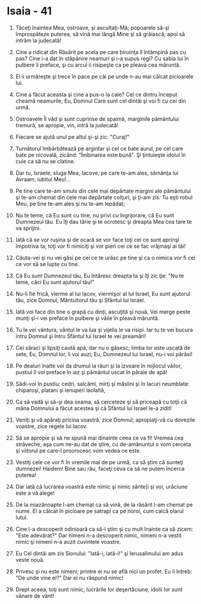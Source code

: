 # Isaia - 41

1. Tăceţi înaintea Mea, ostroave, şi ascultaţi-Mă; popoarele să-şi împrospăteze puterea, să vină mai lângă Mine şi să grăiască; apoi să intrăm la judecată!

2. Cine a ridicat din Răsărit pe acela pe care biruinţa îl întâmpină pas cu pas? Cine i-a dat în stăpânire neamuri şi i-a supus regi? Cu sabia lui în pulbere îi preface, şi cu arcul ii risipeşte ca pe pleava cea măruntă.

3. El ii urmăreşte şi trece în pace pe căi pe unde n-au mai călcat picioarele lui.

4. Cine a făcut aceasta şi cine a pus-o la cale? Cel ce dintru început cheamă neamurile; Eu, Domnul Care sunt cel dintâi şi voi fi cu cei din urmă.

5. Ostroavele Îl văd şi sunt cuprinse de spaimă, marginile pământului tremură, se apropie, vin, intră la judecată!

6. Fiecare se ajută unul pe altul şi-şi zic: "Curaj!"

7. Turnătorul îmbărbătează pe argintar şi cel ce bate aurul, pe cel care bate pe nicovală, zicând: "Îmbinarea este bună". Şi ţintuieşte idolul în cuie ca să nu se clatine.

8. Dar tu, Israele, sluga Mea, Iacove, pe care te-am ales, sămânţa lui Avraam, iubitul Meu!...

9. Pe tine care te-am smuls din cele mai depărtate margini ale pământului şi te-am chemat din cele mai depărtate colţuri, şi ţi-am zis: Tu eşti robul Meu, pe tine te-am ales şi nu te-am lepădat;

10. Nu te teme, că Eu sunt cu tine, nu privi cu îngrijorare, că Eu sunt Dumnezeul tău. Eu îţi dau tărie şi te ocrotesc şi dreapta Mea cea tare te va sprijini.

11. Iată că se vor ruşina şi de ocară se vor face toţi cei ce sunt aprinşi împotriva ta; toţi vor fi nimiciţi şi vor pieri cei ce se fac vrăjmaşi ai tăi!

12. Căuta-vei şi nu vei găsi pe cei ce te urăsc pe tine şi ca o nimica vor fi cei ce vor să se lupte cu tine.

13. Că Eu sunt Dumnezeul tău, Eu întăresc dreapta ta şi îţi zic ţie: "Nu te teme, căci Eu sunt ajutorul tău!"

14. Nu-îi fie frică, vierme al lui Iacov, viermişor al lui Israel, Eu sunt ajutorul tău, zice Domnul, Mântuitorul tău şi Sfântul lui Israel.

15. Iată voi face din tine o grapă cu dinţi, ascuţită şi nouă. Vei merge peste munţi şi-i vei preface în pulbere şi văile în pleavă măruntă.

16. Tu le vei vântura, vântul le va lua şi vijelia le va risipi. Iar tu te vei bucura întru Domnul şi întru Sfântul lui Israel te vei preamări!

17. Cei săraci şi lipsiţi caută apă, dar nu o găsesc; limba lor este uscată de sete, Eu, Domnul lor, îi voi auzi; Eu, Dumnezeul lui Israel, nu-i voi părăsi!

18. Pe dealuri înalte voi da drumul la râuri şi la izvoare în mijlocul văilor, pustiul îl voi preface în iaz şi pământul uscat în pâraie de apă!

19. Sădi-voi în pustiu: cedri, salcâmi, mirţi şi măslini şi în lacuri neumblate: chiparoşi, platani şi ienuperi laolaltă,

20. Ca să vadă şi să-şi dea seama, să cerceteze şi să priceapă cu toţii că mâna Domnului a făcut acestea şi că Sfântul lui Israel le-a zidit!

21. Veniţi şi vă apăraţi pricina voastră, zice Domnul; apropiaţi-vă cu dovezile voastre, zice regele lui Iacov.

22. Să se apropie şi să ne spună mai dinainte ceea ce va fi! Vremea cea străveche, aşa cum ne-au dat de ştire, cu de-amănuntul o vom cerceta şi viitorul pe care-l proorocesc vom vedea ce este.

23. Vestiţi cele ce vor fi în vremile mai de pe urmă, ca să ştim că sunteţi dumnezei! Haidem! Bine sau rău, faceţi ceva ca să ne putem încerca puterea!

24. Dar iată că lucrarea voastră este nimic şi nimic sânte]i şi voi, urâciune este a vă alege!

25. De la miazănoapte l-am chemat ca să vină, de la răsărit l-am chemat pe nume. El a călcat în picioare pe satrapi ca pe noroi, cum calcă olarul lutul.

26. Cine l-a descoperit odinioară ca să-l ştim şi cu mult înainte ca să zicem: "Este adevărat?" Dar nimeni n-a descoperit nimic, nimeni n-a vestit nimic şi nimeni n-a auzit cuvintele voastre.

27. Eu Cel dintâi am zis Sionului: "Iată-i, iată-i!" şi Ierusalimului am adus veste nouă.

28. Privesc şi nu este nimeni; printre ei nu se află nici un profet. Eu îi întreb: "De unde vine el?" Dar ei nu răspund nimic!

29. Drept aceea, toţi sunt nimic, lucrările lor deşertăciune, idolii lor sunt vânare de vânt!

